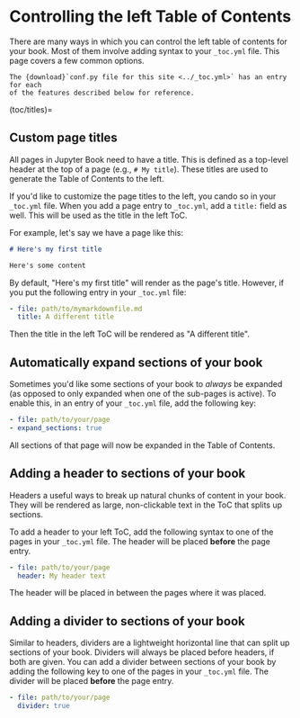 # Controlling the left Table of Contents

There are many ways in which you can control the left table of contents for
your book. Most of them involve adding syntax to your `_toc.yml` file.
This page covers a few common options.

```{note}
The {download}`conf.py file for this site <../_toc.yml>` has an entry for each
of the features described below for reference.
```

(toc/titles)=
## Custom page titles

All pages in Jupyter Book need to have a title. This is defined as a top-level
header at the top of a page (e.g., `# My title`). These titles are used to
generate the Table of Contents to the left.

If you'd like to customize the page titles to the left, you cando so in your
`_toc.yml` file. When you add a page entry to `_toc.yml`, add a `title:` field
as well. This will be used as the title in the left ToC.

For example, let's say we have a page like this:

```md
# Here's my first title

Here's some content
```

By default, "Here's my first title" will render as the page's title. However, if
you put the following entry in your `_toc.yml` file:

```yaml
- file: path/to/mymarkdownfile.md
  title: A different title
```

Then the title in the left ToC will be rendered as "A different title".


## Automatically expand sections of your book

Sometimes you'd like some sections of your book to *always* be expanded (as opposed
to only expanded when one of the sub-pages is active). To enable this, in an entry of
your `_toc.yml` file, add the following key:

```yaml
- file: path/to/your/page
- expand_sections: true
```

All sections of that page will now be expanded in the Table of Contents.

## Adding a header to sections of your book

Headers a useful ways to break up natural chunks of content in your book. They
will be rendered as large, non-clickable text in the ToC that splits up sections.

To add a header to your left ToC, add the following syntax to one of the pages in your
`_toc.yml` file. The header will be placed **before** the page entry.

```yaml
- file: path/to/your/page
  header: My header text
```

The header will be placed in between the pages where it was placed.

## Adding a divider to sections of your book

Similar to headers, dividers are a lightweight horizontal line that can split up
sections of your book. Dividers will always be placed before headers, if both are
given. You can add a divider between sections of your book by adding the following
key to one of the pages in your `_toc.yml` file. The divider
will be placed **before** the page entry.

```yaml
- file: path/to/your/page
  divider: true
```